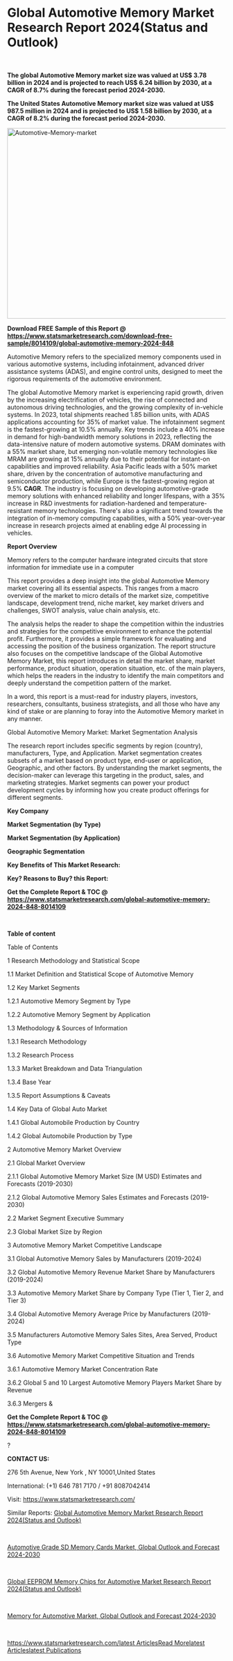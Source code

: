 <h1>Global Automotive Memory Market Research Report 2024(Status and Outlook)</h1><br/><p><strong>The global Automotive Memory market size was valued at US$ 3.78 billion in 2024 and is projected to reach US$ 6.24 billion by 2030, at a <strong>CAGR</strong> of 8.7% during the forecast period 2024-2030.</strong></p>
 
 
 
 <p><strong>The United States Automotive Memory market size was valued at US$ 987.5 million in 2024 and is projected to US$ 1.58 billion by 2030, at a <strong>CAGR</strong> of 8.2% during the forecast period 2024-2030.</strong></p>
 
 
 
 <p><img alt="Automotive-Memory-market" src="https://www.grandresearchstore.com/assets/report-images/Automotive_Memory_market.png" style="width: 730px; height: 438px;" /></p>
 
 
 
 <p><strong>Download FREE Sample of this Report @ <a href="https://www.statsmarketresearch.com/download-free-sample/8014109/global-automotive-memory-2024-848">https://www.statsmarketresearch.com/download-free-sample/8014109/global-automotive-memory-2024-848</a></strong></p>
 
 
 
 <p>Automotive Memory refers to the specialized memory components used in various automotive systems, including infotainment, advanced driver assistance systems (ADAS), and engine control units, designed to meet the rigorous requirements of the automotive environment.</p>
 
 
 
 <p>The global Automotive Memory market is experiencing rapid growth, driven by the increasing electrification of vehicles, the rise of connected and autonomous driving technologies, and the growing complexity of in-vehicle systems. In 2023, total shipments reached 1.85 billion units, with ADAS applications accounting for 35% of market value. The infotainment segment is the fastest-growing at 10.5% annually. Key trends include a 40% increase in demand for high-bandwidth memory solutions in 2023, reflecting the data-intensive nature of modern automotive systems. DRAM dominates with a 55% market share, but emerging non-volatile memory technologies like MRAM are growing at 15% annually due to their potential for instant-on capabilities and improved reliability. Asia Pacific leads with a 50% market share, driven by the concentration of automotive manufacturing and semiconductor production, while Europe is the fastest-growing region at 9.5% <strong>CAGR</strong>. The industry is focusing on developing automotive-grade memory solutions with enhanced reliability and longer lifespans, with a 35% increase in R&D investments for radiation-hardened and temperature-resistant memory technologies. There&#39;s also a significant trend towards the integration of in-memory computing capabilities, with a 50% year-over-year increase in research projects aimed at enabling edge AI processing in vehicles.</p>
 
 
 
 <p><strong>Report Overview</strong></p>
 
 
 
 <p>Memory refers to the computer hardware integrated circuits that store information for immediate use in a computer</p>
 
 
 
 <p>This report provides a deep insight into the global Automotive Memory market covering all its essential aspects. This ranges from a macro overview of the market to micro details of the market size, competitive landscape, development trend, niche market, key market drivers and challenges, SWOT analysis, value chain analysis, etc.</p>
 
 
 
 <p>The analysis helps the reader to shape the competition within the industries and strategies for the competitive environment to enhance the potential profit. Furthermore, it provides a simple framework for evaluating and accessing the position of the business organization. The report structure also focuses on the competitive landscape of the Global Automotive Memory Market, this report introduces in detail the market share, market performance, product situation, operation situation, etc. of the main players, which helps the readers in the industry to identify the main competitors and deeply understand the competition pattern of the market.</p>
 
 
 
 <p>In a word, this report is a must-read for industry players, investors, researchers, consultants, business strategists, and all those who have any kind of stake or are planning to foray into the Automotive Memory market in any manner.</p>
 
 
 
 <p>Global Automotive Memory Market: Market Segmentation Analysis</p>
 
 
 
 <p>The research report includes specific segments by region (country), manufacturers, Type, and Application. Market segmentation creates subsets of a market based on product type, end-user or application, Geographic, and other factors. By understanding the market segments, the decision-maker can leverage this targeting in the product, sales, and marketing strategies. Market segments can power your product development cycles by informing how you create product offerings for different segments.</p>
 
 
 
 <p><strong>Key Company</strong></p>
 
 
 
 <p><strong>Market Segmentation (by Type)</strong></p>
 
 
 
 <p><strong>Market Segmentation (<strong>by Application</strong>)</strong></p>
 
 
 
 <p><strong>Geographic Segmentation</strong></p>
 
 
 
 <p><strong>Key Benefits of This Market Research:</strong></p>
 
 
 
 <p><strong>Key? <strong>Reasons to Buy</strong>? this Report:</strong></p>
 
 
 
 <div><b>Get the Complete Report & TOC @ <a href="https://www.statsmarketresearch.com/global-automotive-memory-2024-848-8014109">https://www.statsmarketresearch.com/global-automotive-memory-2024-848-8014109</a></b></div>
 
 
 
 <p><br />
 
 <b>Table of content</b></p>
 
 
 
 <p>Table of Contents<br />
 
 1 Research Methodology and Statistical Scope<br />
 
 1.1 Market Definition and Statistical Scope of Automotive Memory<br />
 
 1.2 Key Market Segments<br />
 
 1.2.1 Automotive Memory Segment by Type<br />
 
 1.2.2 Automotive Memory Segment by Application<br />
 
 1.3 Methodology & Sources of Information<br />
 
 1.3.1 Research Methodology<br />
 
 1.3.2 Research Process<br />
 
 1.3.3 Market Breakdown and Data Triangulation<br />
 
 1.3.4 Base Year<br />
 
 1.3.5 Report Assumptions & Caveats<br />
 
 1.4 Key Data of Global Auto Market<br />
 
 1.4.1 Global Automobile Production by Country<br />
 
 1.4.2 Global Automobile Production by Type<br />
 
 2 Automotive Memory Market Overview<br />
 
 2.1 Global Market Overview<br />
 
 2.1.1 Global Automotive Memory Market Size (M USD) Estimates and Forecasts (2019-2030)<br />
 
 2.1.2 Global Automotive Memory Sales Estimates and Forecasts (2019-2030)<br />
 
 2.2 Market Segment Executive Summary<br />
 
 2.3 Global Market Size by Region<br />
 
 3 Automotive Memory Market Competitive Landscape<br />
 
 3.1 Global Automotive Memory Sales by Manufacturers (2019-2024)<br />
 
 3.2 Global Automotive Memory Revenue Market Share by Manufacturers (2019-2024)<br />
 
 3.3 Automotive Memory Market Share by Company Type (Tier 1, Tier 2, and Tier 3)<br />
 
 3.4 Global Automotive Memory Average Price by Manufacturers (2019-2024)<br />
 
 3.5 Manufacturers Automotive Memory Sales Sites, Area Served, Product Type<br />
 
 3.6 Automotive Memory Market Competitive Situation and Trends<br />
 
 3.6.1 Automotive Memory Market Concentration Rate<br />
 
 3.6.2 Global 5 and 10 Largest Automotive Memory Players Market Share by Revenue<br />
 
 3.6.3 Mergers &</p>
 
 
 
 <div><b>Get the Complete Report & TOC @ <a href="https://www.statsmarketresearch.com/global-automotive-memory-2024-848-8014109">https://www.statsmarketresearch.com/global-automotive-memory-2024-848-8014109</a></b></div>
 
 
 
 <p>? </p>
 
 
 
 <p><b>CONTACT US:</b><br />
 
 276 5th Avenue, New York , NY 10001,United States<br />
 
 International: (+1) 646 781 7170 / +91 8087042414<br />
 
 Visit: <a href="https://www.statsmarketresearch.com/">https://www.statsmarketresearch.com/</a><br />
 
 Similar Reports: <a href="https://www.statsmarketresearch.com/global-automotive-memory-2024-848-8014109">Global Automotive Memory Market Research Report 2024(Status and Outlook)</a><br />
 
 <br />
 
 <a href="https://www.statsmarketresearch.com/global-automotive-memory-2024-848-8014109">Automotive Grade SD Memory Cards Market, Global Outlook and Forecast 2024-2030</a><br />
 
 <br />
 
 <a href="https://www.statsmarketresearch.com/global-automotive-memory-2024-848-8014109">Global EEPROM Memory Chips for Automotive Market Research Report 2024(Status and Outlook)</a><br />
 
 <br />
 
 <a href="https://www.statsmarketresearch.com/global-automotive-memory-2024-848-8014109">Memory for Automotive Market, Global Outlook and Forecast 2024-2030</a><br />
 
 <br />
 
 <a href="https://gyeongbokgung.com">https://www.statsmarketresearch.com/</a><a href="https://hallyeomaritime.com">latest Articles</a><a href="https://jingwansa.com">Read More</a><a href="https://nguoiviet.jp/">latest Articles</a><a href="https://www.intelmarketresearch.com/">latest Publications</a></p>